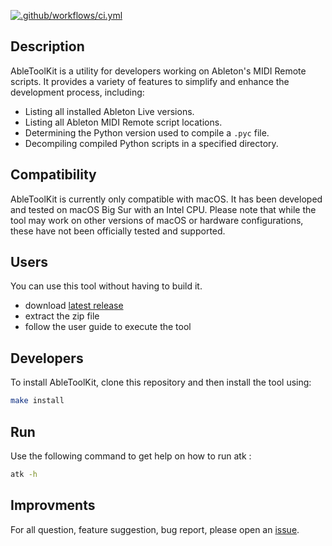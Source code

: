 [![.github/workflows/ci.yml](https://github.com/elzinko/abletoolkit/actions/workflows/ci.yml/badge.svg)](https://github.com/elzinko/abletoolkit/actions/workflows/ci.yml)

## Description

AbleToolKit is a utility for developers working on Ableton's MIDI Remote scripts. It provides a variety of features to simplify and enhance the development process, including:

- Listing all installed Ableton Live versions.
- Listing all Ableton MIDI Remote script locations.
- Determining the Python version used to compile a `.pyc` file.
- Decompiling compiled Python scripts in a specified directory.

## Compatibility

AbleToolKit is currently only compatible with macOS.
It has been developed and tested on macOS Big Sur with an Intel CPU. Please note that while the tool may work on other versions of macOS or hardware configurations, these have not been officially tested and supported.


## Users

You can use this tool without having to build it.
- download [latest release](https://github.com/elzinko/abletoolkit/releases)
- extract the zip file
- follow the user guide to execute the tool

## Developers

To install AbleToolKit, clone this repository and then install the tool using:

```bash
make install
```

## Run

Use the following command to get help on how to run atk :

```bash
atk -h
```

## Improvments

For all question, feature suggestion, bug report, please open an [issue](https://github.com/elzinko/abletoolkit/issues/new/choose).
